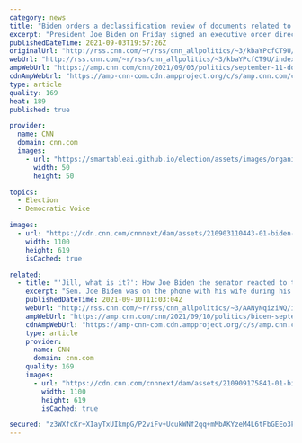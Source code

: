 ```yaml
---
category: news
title: "Biden orders a declassification review of documents related to September 11 attacks"
excerpt: "President Joe Biden on Friday signed an executive order directing the Department of Justice and other federal agencies to conduct a declassification review related to the FBI's investigation of the September 11, 2001, terrorist attacks.\n    \n"
publishedDateTime: 2021-09-03T19:57:26Z
originalUrl: "http://rss.cnn.com/~r/rss/cnn_allpolitics/~3/kbaYPcfCT9U/index.html"
webUrl: "http://rss.cnn.com/~r/rss/cnn_allpolitics/~3/kbaYPcfCT9U/index.html"
ampWebUrl: "https://amp.cnn.com/cnn/2021/09/03/politics/september-11-documents-classified-review-executive-order/index.html"
cdnAmpWebUrl: "https://amp-cnn-com.cdn.ampproject.org/c/s/amp.cnn.com/cnn/2021/09/03/politics/september-11-documents-classified-review-executive-order/index.html"
type: article
quality: 169
heat: 189
published: true

provider:
  name: CNN
  domain: cnn.com
  images:
    - url: "https://smartableai.github.io/election/assets/images/organizations/cnn.com-50x50.jpg"
      width: 50
      height: 50

topics:
  - Election
  - Democratic Voice

images:
  - url: "https://cdn.cnn.com/cnnnext/dam/assets/210903110443-01-biden-jobs-report-0903-super-tease.jpg"
    width: 1100
    height: 619
    isCached: true

related:
  - title: "'Jill, what is it?': How Joe Biden the senator reacted to the September 11 attacks"
    excerpt: "Sen. Joe Biden was on the phone with his wife during his morning commute from Delaware to Washington, DC, when the second plane hit the World Trade Center.\n    \n"
    publishedDateTime: 2021-09-10T11:03:04Z
    webUrl: "http://rss.cnn.com/~r/rss/cnn_allpolitics/~3/AANyNqiziWQ/index.html"
    ampWebUrl: "https://amp.cnn.com/cnn/2021/09/10/politics/biden-september-11-personal-story/index.html"
    cdnAmpWebUrl: "https://amp-cnn-com.cdn.ampproject.org/c/s/amp.cnn.com/cnn/2021/09/10/politics/biden-september-11-personal-story/index.html"
    type: article
    provider:
      name: CNN
      domain: cnn.com
    quality: 169
    images:
      - url: "https://cdn.cnn.com/cnnnext/dam/assets/210909175841-01-biden-091101-super-tease.jpg"
        width: 1100
        height: 619
        isCached: true

secured: "z3WXfcKr+XIayTxUIkmpG/P2viFv+UcukWNf2qq+mMbAKYzeM4L6tFbGEEo3kJEReXdVuq63ibB4oJDjffWDXo68wrwNZeh6crlQQ1WLHfnNMQTp4mygNpq6AWKu/WTQyI7qsIBp/hvXNYBX/EsfjYJ7n3OFqMJ3y6XDBnbMsqBP5yU3hSwztR6JAe87yPKdeOQvS8iDMNYX3yxP02UiUTNClTr3KAdJKIoXSIqLQzAEgbTrIGqV+3HgY5t5kWPzVmbGXPzIigRpInD+bNYfRLjgqJ5mSZhtuJLb4McPiJ7TL/qtHwdwX1oIqdlAJ4Ku1owNhETA37aLNvaM+jatQA3j+xcor+NOvIbTtz/Thow=;89sZcZyIS7txjlXZmg2+Bw=="
---
```


